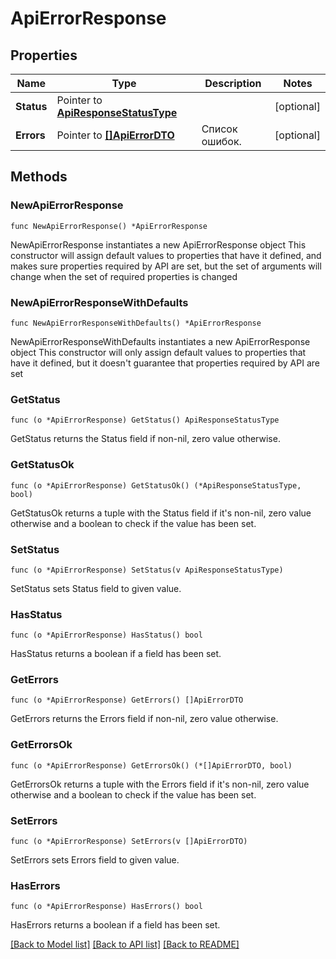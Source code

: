 # ApiErrorResponse

## Properties

Name | Type | Description | Notes
------------ | ------------- | ------------- | -------------
**Status** | Pointer to [**ApiResponseStatusType**](ApiResponseStatusType.md) |  | [optional] 
**Errors** | Pointer to [**[]ApiErrorDTO**](ApiErrorDTO.md) | Список ошибок. | [optional] 

## Methods

### NewApiErrorResponse

`func NewApiErrorResponse() *ApiErrorResponse`

NewApiErrorResponse instantiates a new ApiErrorResponse object
This constructor will assign default values to properties that have it defined,
and makes sure properties required by API are set, but the set of arguments
will change when the set of required properties is changed

### NewApiErrorResponseWithDefaults

`func NewApiErrorResponseWithDefaults() *ApiErrorResponse`

NewApiErrorResponseWithDefaults instantiates a new ApiErrorResponse object
This constructor will only assign default values to properties that have it defined,
but it doesn't guarantee that properties required by API are set

### GetStatus

`func (o *ApiErrorResponse) GetStatus() ApiResponseStatusType`

GetStatus returns the Status field if non-nil, zero value otherwise.

### GetStatusOk

`func (o *ApiErrorResponse) GetStatusOk() (*ApiResponseStatusType, bool)`

GetStatusOk returns a tuple with the Status field if it's non-nil, zero value otherwise
and a boolean to check if the value has been set.

### SetStatus

`func (o *ApiErrorResponse) SetStatus(v ApiResponseStatusType)`

SetStatus sets Status field to given value.

### HasStatus

`func (o *ApiErrorResponse) HasStatus() bool`

HasStatus returns a boolean if a field has been set.

### GetErrors

`func (o *ApiErrorResponse) GetErrors() []ApiErrorDTO`

GetErrors returns the Errors field if non-nil, zero value otherwise.

### GetErrorsOk

`func (o *ApiErrorResponse) GetErrorsOk() (*[]ApiErrorDTO, bool)`

GetErrorsOk returns a tuple with the Errors field if it's non-nil, zero value otherwise
and a boolean to check if the value has been set.

### SetErrors

`func (o *ApiErrorResponse) SetErrors(v []ApiErrorDTO)`

SetErrors sets Errors field to given value.

### HasErrors

`func (o *ApiErrorResponse) HasErrors() bool`

HasErrors returns a boolean if a field has been set.


[[Back to Model list]](../README.md#documentation-for-models) [[Back to API list]](../README.md#documentation-for-api-endpoints) [[Back to README]](../README.md)


